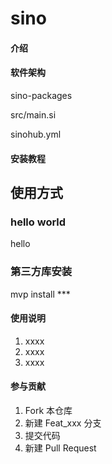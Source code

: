 # sino

#### 介绍


#### 软件架构
sino-packages

src/main.si

sinohub.yml

#### 安装教程

## 使用方式
### hello world
hello 

### 第三方库安装 
mvp install ***

#### 使用说明

1.  xxxx
2.  xxxx
3.  xxxx

#### 参与贡献

1.  Fork 本仓库
2.  新建 Feat_xxx 分支
3.  提交代码
4.  新建 Pull Request




